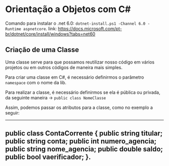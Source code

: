 # Orientação a Objetos com C#

Comando para instalar o .net 6.0: `dotnet-install.ps1 -Channel 6.0 -Runtime aspnetcore`.
link: https://docs.microsoft.com/pt-br/dotnet/core/install/windows?tabs=net60


## Criação de uma Classe

Uma classe serve para que possamos reutilizar nosso código em vários projetos ou em outros códigos de maneira mais simples.

Para criar uma classe em C#, é necessário definirmos o parâmetro `namespace` com o nome da lib.

Para realizar a classe, é necessário definirmos se ela é pública ou privada, da seguinte maneira -> `public class NomeClasse`

Assim, podemos passar os atributos para a classe, como no exemplo a seguir:

---
public class ContaCorrente {
     public string titular;
     public string conta;
     public int numero_agencia;
     public string nome_agencia;
     public double saldo;
     public bool vaerificador;
}.
---

